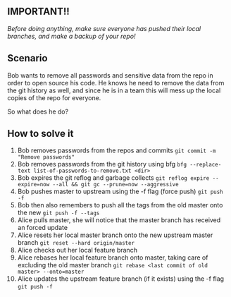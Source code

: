 ## IMPORTANT!!
*Before doing anything, make sure everyone has pushed their local branches, and make a backup of your repo!*

## Scenario
Bob wants to remove all passwords and sensitive data from the repo in order to open source his code. He knows he need to remove the data from the git history as well, and since he is in a team this will mess up the local copies of the repo for everyone. 

So what does he do? 

## How to solve it

1. Bob removes passwords from the repos and commits `git commit -m "Remove passwords"`
2. Bob removes passwords from the git history using bfg `bfg --replace-text list-of-passwords-to-remove.txt <dir>`
3. Bob expires the git reflog and garbage collects `git reflog expire --expire=now --all && git gc --prune=now --aggressive`
4. Bob pushes master to upstream using the -f flag (force push) `git push -f`
5. Bob then also remembers to push all the tags from the old master onto the new `git push -f --tags`
6. Alice pulls master, she will notice that the master branch has received an forced update
7. Alice resets her local master branch onto the new upstream master branch `git reset --hard origin/master`
8. Alice checks out her local feature branch
9. Alice rebases her local feature branch onto master, taking care of excluding the old master branch `git rebase <last commit of old master> --onto=master`
10. Alice updates the upstream feature branch (if it exists) using the -f flag `git push -f`
